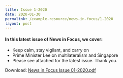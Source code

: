 ```yaml
---
title: Issue 1-2020
date: 2020-01-30
permalink: /example-resource/news-in-focus/1-2020
layout: post
---
```


#### In this latest issue of News in Focus, we cover:
 * Keep calm, stay vigilant, and carry on
* Prime Minister Lee on multilateralism and Singapore 
*  Please see attached for the latest issue. Thank you.

Download:
[News in Focus Issue 01-2020.pdf](/files/news-in-focus/2020/News%20in%20Focus%20Issue%2001-2020.pdf)